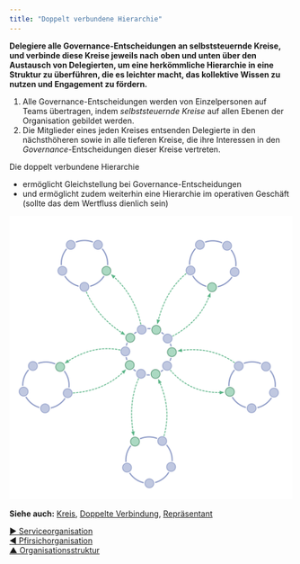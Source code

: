 ```yaml
---
title: "Doppelt verbundene Hierarchie"
---
```



**Delegiere alle Governance-Entscheidungen an selbststeuernde Kreise, und verbinde diese Kreise jeweils nach oben und unten über den Austausch von Delegierten, um eine herkömmliche Hierarchie in eine Struktur zu überführen, die es leichter macht, das kollektive Wissen zu nutzen und Engagement zu fördern.**

1. Alle Governance-Entscheidungen werden von Einzelpersonen auf Teams übertragen, indem <dfn data-info="Selbststeuerung: Eine Gruppe, sich innerhalb einer Grenzen einer Domäne selbst steuert und selbst organisiert.">selbststeuernde</dfn> <dfn data-info="Kreis: Eine teilautonomes und selbststeuerndes Team gleichgestellter Personen, die gemeinsam eine Domäne verantworten.">Kreise</dfn> auf allen Ebenen der Organisation gebildet werden.
2. Die Mitglieder eines jeden Kreises entsenden Delegierte in den nächsthöheren sowie in alle tieferen Kreise, die ihre Interessen in den <dfn data-info="Governance: Die Summer aller Aktivitäten, die dazu dienen, Ziele zu bestimmen und dann die Entscheidungen zu treffen und weiterzuentwickeln, die die Menschen dahin führen, diese Ziele zu erreichen.">Governance-</dfn>Entscheidungen dieser Kreise vertreten.

Die doppelt verbundene Hierarchie

- ermöglicht Gleichstellung bei Governance-Entscheidungen
- und ermöglicht zudem weiterhin eine Hierarchie im operativen Geschäft (sollte das dem Wertfluss dienlich sein) 

![Die doppelt verbundene Hierarchie ist eigentlich gar keine Hierarchie.](img/structural-patterns/double-linked-hierarchy.png)

**Siehe auch:** [Kreis](Circle.html), [Doppelte Verbindung](Double-Linking.html), [Repräsentant](Representative.html)

[&#9654; Serviceorganisation](service-organization.html)<br/>[&#9664; Pfirsichorganisation](peach-organization.html)<br/>[&#9650; Organisationsstruktur](organizational-structure.html)

